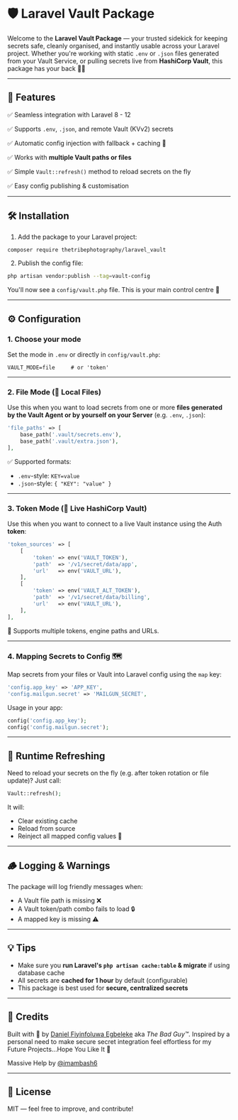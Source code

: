 # 🛡️ Laravel Vault Package

Welcome to the **Laravel Vault Package** — your trusted sidekick for keeping secrets safe, cleanly organised, and instantly usable across your Laravel project. Whether you're working with static `.env` or `.json` files generated from your Vault Service, or pulling secrets live from **HashiCorp Vault**, this package has your back 💼🔐

---

## 🚀 Features

✅ Seamless integration with Laravel 8 - 12

✅ Supports `.env`, `.json`, and remote Vault (KVv2) secrets

✅ Automatic config injection with fallback + caching 🔄

✅ Works with **multiple Vault paths or files**

✅ Simple `Vault::refresh()` method to reload secrets on the fly

✅ Easy config publishing & customisation

---

## 🛠️ Installation

1. Add the package to your Laravel project:

```bash
composer require thetribephotography/laravel_vault
```

2. Publish the config file:

```bash
php artisan vendor:publish --tag=vault-config
```

You'll now see a `config/vault.php` file. This is your main control centre 🧠

---

## ⚙️ Configuration

### 1. Choose your mode

Set the mode in `.env` or directly in `config/vault.php`:

```env
VAULT_MODE=file     # or 'token'
```

---

### 2. File Mode (📁 Local Files)

Use this when you want to load secrets from one or more **files generated by the Vault Agent or by yourself on your Server** (e.g. `.env`, `.json`):

```php
'file_paths' => [
    base_path('.vault/secrets.env'),
    base_path('.vault/extra.json'),
],
```

✅ Supported formats:

* `.env`-style: `KEY=value`
* `.json`-style: `{ "KEY": "value" }`

---

### 3. Token Mode (🔐 Live HashiCorp Vault)

Use this when you want to connect to a live Vault instance using the Auth **token**:

```php
'token_sources' => [
    [
        'token' => env('VAULT_TOKEN'),
        'path'  => '/v1/secret/data/app',
        'url'   => env('VAULT_URL'),
    ],
    [
        'token' => env('VAULT_ALT_TOKEN'),
        'path'  => '/v1/secret/data/billing',
        'url'   => env('VAULT_URL'),
    ],
],
```

📌 Supports multiple tokens, engine paths and URLs.

---

### 4. Mapping Secrets to Config 🗺️

Map secrets from your files or Vault into Laravel config using the `map` key:

```php
'config.app_key' => 'APP_KEY',
'config.mailgun.secret' => 'MAILGUN_SECRET',
```

Usage in your app:

```php
config('config.app_key');
config('config.mailgun.secret');
```

---

## 🧼 Runtime Refreshing

Need to reload your secrets on the fly (e.g. after token rotation or file update)? Just call:

```php
Vault::refresh();
```

It will:

* Clear existing cache
* Reload from source
* Reinject all mapped config values 🔁

---

## 🪵 Logging & Warnings

The package will log friendly messages when:

* A Vault file path is missing ❌
* A Vault token/path combo fails to load 🔒
* A mapped key is missing ⚠️

---

## 💡 Tips

* Make sure you **run Laravel's `php artisan cache:table` & migrate** if using database cache
* All secrets are **cached for 1 hour** by default (configurable)
* This package is best used for **secure, centralized secrets**

---

## 🙌 Credits

Built with 🖤 by [Daniel Fiyinfoluwa Egbeleke](mailto:fiyinfoluwaegbeleke@gmail.com) aka *The Bad Guy™*.
Inspired by a personal need to make secure secret integration feel effortless for my Future Projects...Hope You Like It 🔐

Massive Help by [@imambash6](https://github.com/imambash6)

---

## 📄 License

MIT — feel free to improve, and contribute!
